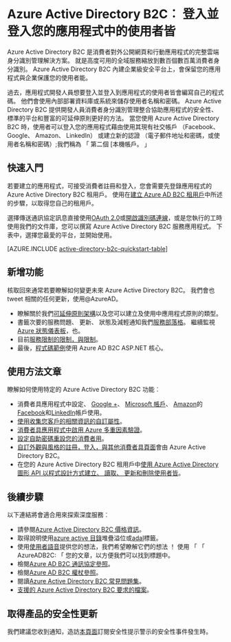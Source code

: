 <properties
    pageTitle="Azure Active Directory B2C︰ 概觀 |Microsoft Azure"
    description="開發與 Azure Active Directory B2C 消費者具應用程式"
    services="active-directory-b2c"
    documentationCenter=""
    authors="swkrish"
    manager="mbaldwin"
    editor="bryanla"/>

<tags
    ms.service="active-directory-b2c"
    ms.workload="identity"
    ms.tgt_pltfrm="na"
    ms.devlang="na"
    ms.topic="hero-article"
    ms.date="07/24/2016"
    ms.author="swkrish"/>

# <a name="azure-active-directory-b2c-sign-up-and-sign-in-consumers-in-your-applications"></a>Azure Active Directory B2C︰ 登入並登入您的應用程式中的使用者皆

Azure Active Directory B2C 是消費者對外公開網頁和行動應用程式的完整雲端身分識別管理解決方案。 就是高度可用的全域服務縮放到數百個數百萬消費者身分識別。 Azure Active Directory B2C 內建企業級安全平台上，會保留您的應用程式與企業保護您的使用者能。

過去，應用程式開發人員想要登入並登入到應用程式的使用者皆會編寫自己的程式碼。 他們會使用內部部署資料庫或系統來儲存使用者名稱和密碼。 Azure Active Directory B2C 提供開發人員消費者身分識別管理整合協助應用程式的安全性、 標準的平台和豐富的可延伸原則更好的方法。 當您使用 Azure Active Directory B2C 時，使用者可以登入您的應用程式藉由使用其現有社交帳戶 （Facebook、 Google、 Amazon、 LinkedIn） 或建立新的認證 （電子郵件地址和密碼，或使用者名稱和密碼）;我們稱為 「 第二個 [本機帳戶。 」

## <a name="get-started"></a>快速入門

若要建立的應用程式，可接受消費者註冊和登入，您會需要先登錄應用程式的 Azure Active Directory B2C 租用戶。 使用在[建立 Azure AD B2C 租用戶](active-directory-b2c-get-started.md)中所述的步驟，以取得您自己的租用戶。

選擇傳送通訊協定訊息直接使用[OAuth 2.0](active-directory-b2c-reference-protocols.md#oauth2-authorization-code-flow)或[開啟識別碼連線](active-directory-b2c-reference-protocols.md#openid-connect-sign-in-flow)，或是您執行的工時使用我們的文件庫，您可以撰寫 Azure Active Directory B2C 服務應用程式。 下表中，選擇您最愛的平台，並開始使用。

[AZURE.INCLUDE [active-directory-b2c-quickstart-table](../../includes/active-directory-b2c-quickstart-table.md)]

## <a name="whats-new"></a>新增功能

核取回來通常若要瞭解如何變更未來 Azure Active Directory B2C。 我們會也 tweet 相關的任何更新，使用@AzureAD。

- 瞭解關於我們[可延伸原則架構](active-directory-b2c-reference-policies.md)以及您可以建立及使用中應用程式原則的類型。
- 書籤次要的服務問題、 更新、 狀態及減輕通知我們[服務部落格](https://blogs.msdn.microsoft.com/azureadb2c/)。 繼續監視[Azure 狀態儀表板](https://azure.microsoft.com/status/)，也。
- 目前[服務限制的限制，與限制](active-directory-b2c-limitations.md)。
- 最後，[程式碼範例](https://github.com/Azure-Samples/active-directory-dotnet-webapp-openidconnect-aspnetcore-b2c)使用 Azure AD B2C ASP.NET 核心。

## <a name="how-to-articles"></a>使用方法文章

瞭解如何使用特定的 Azure Active Directory B2C 功能︰

- 消費者具應用程式中設定、 [Google +](active-directory-b2c-setup-goog-app.md)、 [Microsoft 帳戶](active-directory-b2c-setup-msa-app.md)、 [Amazon](active-directory-b2c-setup-amzn-app.md)的[Facebook](active-directory-b2c-setup-fb-app.md)和[LinkedIn](active-directory-b2c-setup-li-app.md)帳戶使用。
- [使用收集您客戶的相關資訊的自訂屬性](active-directory-b2c-reference-custom-attr.md)。
- [消費者具應用程式中啟用 Azure 多重因素驗證](active-directory-b2c-reference-mfa.md)。
- [設定自助密碼重設您的消費者用](active-directory-b2c-reference-sspr.md)。
- [自訂外觀與風格的註冊，登入，與其他消費者具頁面](active-directory-b2c-reference-ui-customization.md)會由 Azure Active Directory B2C。
- 在您的 Azure Active Directory B2C 租用戶中[使用 Azure Active Directory 圖形 API 以程式設計方式建立、 讀取、 更新和刪除使用者皆](active-directory-b2c-devquickstarts-graph-dotnet.md)。

## <a name="next-steps"></a>後續步驟

以下連結將會適合用來探索深度服務︰

- 請參閱[Azure Active Directory B2C 價格資訊](https://azure.microsoft.com/pricing/details/active-directory-b2c/)。
- 取得說明使用[azure active 目錄](http://stackoverflow.com/questions/tagged/azure-active-directory)堆疊溢位或[adal](http://stackoverflow.com/questions/tagged/adal)標籤。
- 使用[使用者語音](https://feedback.azure.com/forums/169401-azure-active-directory/)提供您的想法，我們希望瞭解它們的想法 ！ 使用 「 「 AzureADB2C: 「 您的文章，以方便我們可以找到標題中。
- 檢閱[Azure AD B2C 通訊協定參照](active-directory-b2c-reference-protocols.md)。
- 檢閱[Azure AD B2C 權杖參照](active-directory-b2c-reference-tokens.md)。
- 閱讀[Azure Active Directory B2C 常見問題集](active-directory-b2c-faqs.md)。
- [支援的 Azure Active Directory B2C 要求的檔案](active-directory-b2c-support.md)。

## <a name="get-security-updates-for-our-products"></a>取得產品的安全性更新

我們建議您收到通知，造訪[本頁面](https://technet.microsoft.com/security/dd252948)訂閱安全性提示警示的安全性事件發生時。
